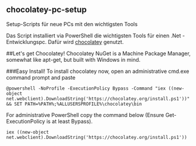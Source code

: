## chocolatey-pc-setup
Setup-Scripts für neue PCs mit den wichtigsten Tools

Das Script installiert via PowerShell die wichtigsten Tools für einen .Net - Entwicklungspc.
Dafür wird [chocolatey](https://chocolatey.org/) genutzt.

##Let's get Chocolatey!
Chocolatey NuGet is a Machine Package Manager, somewhat like apt-get, but built with Windows in mind.

###Easy Install!
To install chocolatey now, open an administrative cmd.exe command prompt and paste
```
@powershell -NoProfile -ExecutionPolicy Bypass -Command "iex ((new-object net.webclient).DownloadString('https://chocolatey.org/install.ps1'))" && SET PATH=%PATH%;%ALLUSERSPROFILE%\chocolatey\bin
```

For administrative PowerShell copy the command below (Ensure Get-ExecutionPolicy is at least Bypass).
```
iex ((new-object net.webclient).DownloadString('https://chocolatey.org/install.ps1'))
```
